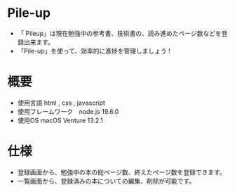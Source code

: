 # Pile-up
* 「 Pileup」は現在勉強中の参考書、技術書の、読み進めたページ数などを登録出来ます。
* 「Pile-up」を使って、効率的に進捗を管理しましょう !
# 概要
* 使用言語  html , css ,  javascript
* 使用フレームワーク　node.js 19.6.0
* 使用OS macOS Venture 13.2.1
# 仕様
* 登録画面から、勉強中の本の総ページ数、終えたページ数を登録できます。
* 一覧画面から、登録済みの本についての編集、削除が可能です。
